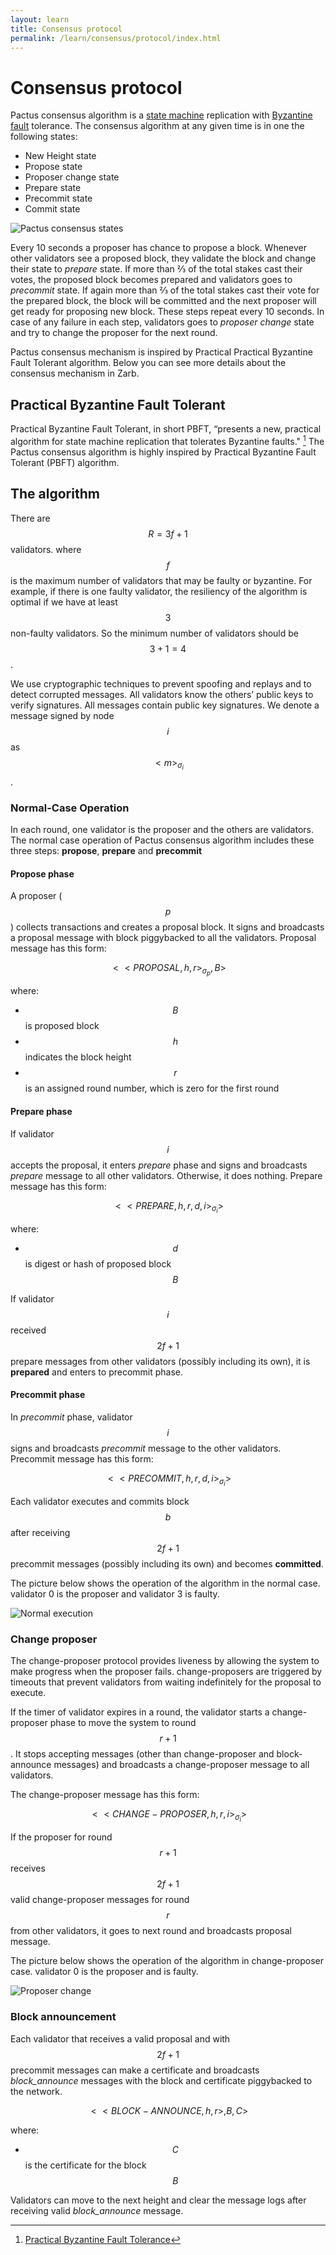 ```yaml
---
layout: learn
title: Consensus protocol
permalink: /learn/consensus/protocol/index.html
---
```


# Consensus protocol

Pactus consensus algorithm is a [state machine](https://en.wikipedia.org/wiki/Finite-state_machine)
replication with [Byzantine fault](https://en.wikipedia.org/wiki/Byzantine_fault) tolerance. The
consensus algorithm at any given time is in one the following states:

- New Height state
- Propose state
- Proposer change state
- Prepare state
- Precommit state
- Commit state

![Pactus consensus states](../../../assets/images/pactus_consensus_states.png)

Every 10 seconds a proposer has chance to propose a block. Whenever other validators see a proposed
block, they validate the block and change their state to _prepare_ state. If more than ⅔ of the
total stakes cast their votes, the proposed block becomes prepared and validators goes to
_precommit_ state. If again more than ⅔ of the total stakes cast their vote for the prepared block,
the block will be committed and the next proposer will get ready for proposing new block. These
steps repeat every 10 seconds. In case of any failure in each step, validators goes to _proposer
change_ state and try to change the proposer for the next round.

Pactus consensus mechanism is inspired by Practical Practical Byzantine Fault Tolerant algorithm.
Below you can see more details about the consensus mechanism in Zarb.

## Practical Byzantine Fault Tolerant

Practical Byzantine Fault Tolerant, in short PBFT, “presents a new, practical algorithm for state
machine replication that tolerates Byzantine faults." [^first] The Pactus consensus algorithm is
highly inspired by Practical Byzantine Fault Tolerant (PBFT) algorithm.

## The algorithm

There are <span v-pre>$$R = 3f+1$$</span> validators. where <span v-pre>$$f$$</span> is the maximum
number of validators that may be faulty or byzantine. For example, if there is one faulty validator,
the resiliency of the algorithm is optimal if we have at least <span v-pre>$$3$$</span> non-faulty
validators. So the minimum number of validators should be <span v-pre>$$3+1=4$$</span>.

We use cryptographic techniques to prevent spoofing and replays and to detect corrupted messages.
All validators know the others’ public keys to verify signatures. All messages contain public key
signatures. We denote a message signed by node <span v-pre>$$i$$</span> as
<span v-pre>$$<m>_{\sigma _i}$$</span>.

### Normal-Case Operation

In each round, one validator is the proposer and the others are validators. The normal case
operation of Pactus consensus algorithm includes these three steps: **propose**, **prepare** and
**precommit**

#### Propose phase

A proposer (<span v-pre>$$p$$</span>) collects transactions and creates a proposal block. It signs and
broadcasts a proposal message with block piggybacked to all the validators. Proposal message has
this form:

<span v-pre>$$<<PROPOSAL,h,r>_{\sigma _p}, B>$$</span>

where:

- <span v-pre>$$B$$</span> is proposed block
- <span v-pre>$$h$$</span> indicates the block height
- <span v-pre>$$r$$</span> is an assigned round number, which is zero for the first round

#### Prepare phase

If validator <span v-pre>$$i$$</span> accepts the proposal, it enters _prepare_ phase and signs and
broadcasts _prepare_ message to all other validators. Otherwise, it does nothing. Prepare message
has this form:

<span v-pre>$$<<PREPARE,h,r,d,i>_{\sigma _i}>$$</span>

where:

- <span v-pre>$$d$$</span> is digest or hash of proposed block <span v-pre>$$B$$</span>

If validator <span v-pre>$$i$$</span> received <span v-pre>$$2f+1$$</span> prepare messages from other
validators (possibly including its own), it is **prepared** and enters to precommit phase.

#### Precommit phase

In _precommit_ phase, validator <span v-pre>$$i$$</span> signs and broadcasts _precommit_ message to
the other validators. Precommit message has this form:

<span v-pre>$$<<PRECOMMIT,h,r,d,i>_{\sigma _i}>$$</span>

Each validator executes and commits block <span v-pre>$$b$$</span> after receiving
<span v-pre>$$2f+1$$</span> precommit messages (possibly including its own) and becomes **committed**.

The picture below shows the operation of the algorithm in the normal case. validator 0 is the
proposer and validator 3 is faulty.

![Normal execution](../../../assets/images/pactus_consensus_normal_execution.png)

### Change proposer

The change-proposer protocol provides liveness by allowing the system to make progress when the
proposer fails. change-proposers are triggered by timeouts that prevent validators from waiting
indefinitely for the proposal to execute.

If the timer of validator expires in a round, the validator starts a change-proposer phase to move
the system to round <span v-pre>$$r+1$$</span>. It stops accepting messages (other than
change-proposer and block-announce messages) and broadcasts a change-proposer message to all
validators.

The change-proposer message has this form:

<span v-pre>$$<<CHANGE-PROPOSER,h,r,i>_{\sigma _i}>$$</span>

If the proposer for round <span v-pre>$$r+1$$</span> receives <span v-pre>$$2f+1$$</span> valid
change-proposer messages for round <span v-pre>$$r$$</span> from other validators, it goes to next
round and broadcasts proposal message.

The picture below shows the operation of the algorithm in change-proposer case. validator 0 is the
proposer and is faulty.

![Proposer change](../../../assets/images/pactus_consensus_change_proposer.png)

### Block announcement

Each validator that receives a valid proposal and with <span v-pre>$$2f+1$$</span> precommit messages
can make a certificate and broadcasts _block_announce_ messages with the block and certificate
piggybacked to the network.

<span v-pre>$$<<BLOCK-ANNOUNCE,h,r>,B,C>$$</span>

where:

- <span v-pre>$$C$$</span> is the certificate for the block <span v-pre>$$B$$</span>

Validators can move to the next height and clear the message logs after receiving valid
_block_announce_ message.

[^first]:
    [Practical Byzantine Fault Tolerance](https://www.microsoft.com/en-us/research/wp-content/uploads/2017/01/thesis-mcastro.pdf)
